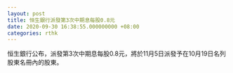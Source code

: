 ```yaml
---
layout: post
title: 恒生銀行派發第3次中期息每股0.8元
date: 2020-09-30 16:38:55.000000000 +08:00
categories: rthk
---
```


恒生銀行公布，派發第3次中期息每股0.8元，將於11月5日派發予在10月19日名列股東名冊內的股東。
